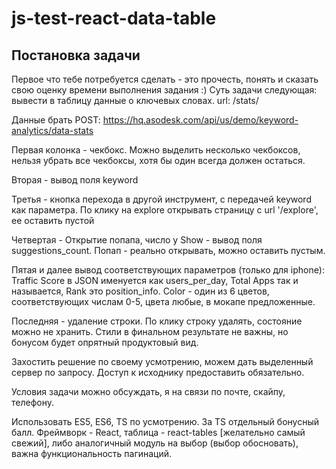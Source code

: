 # js-test-react-data-table

## Постановка задачи

Первое что тебе
потребуется сделать - это прочесть, понять и сказать свою оценку времени выполнения задания :)
Суть задачи следующая: вывести в таблицу данные о ключевых словах.
url: /stats/

Данные брать POST: https://hq.asodesk.com/api/us/demo/keyword-analytics/data-stats

Первая колонка - чекбокс. Можно выделить несколько чекбоксов, нельзя убрать все
чекбоксы, хотя бы один всегда должен остаться.

Вторая - вывод поля keyword

Третья - кнопка перехода в другой инструмент, с передачей keyword как параметра. По клику на explore открывать страницу с url '/explore', ее оставить пустой

Четвертая - Открытие попапа, число у Show - вывод поля suggestions_count. Попап - реально открывать, можно оставить пустым.

Пятая и далее вывод соответствующих параметров (только для iphone): Traffic Score в JSON именуется как users_per_day, Total Apps так и называется, Rank это position_info.
Color - один из 6 цветов, соответствующих числам 0-5, цвета любые, в мокапе
предложенные.

Последняя - удаление строки. По клику строку удалять, состояние можно не хранить.
Стили в финальном результате не важны, но бонусом будет опрятный продуктовый
вид.

Захостить решение по своему усмотрению, можем дать выделенный сервер по
запросу. Доступ к исходнику предоставить обязательно.

Условия задачи можно обсуждать, я на связи по почте, скайпу, телефону.

Использовать ES5, ES6, TS по усмотрению. За TS отдельный бонусный балл.
Фреймворк - React, таблица - react-tables [желательно самый свежий], либо аналогичный модуль на выбор (выбор обосновать), важна функциональность пагинаций.
